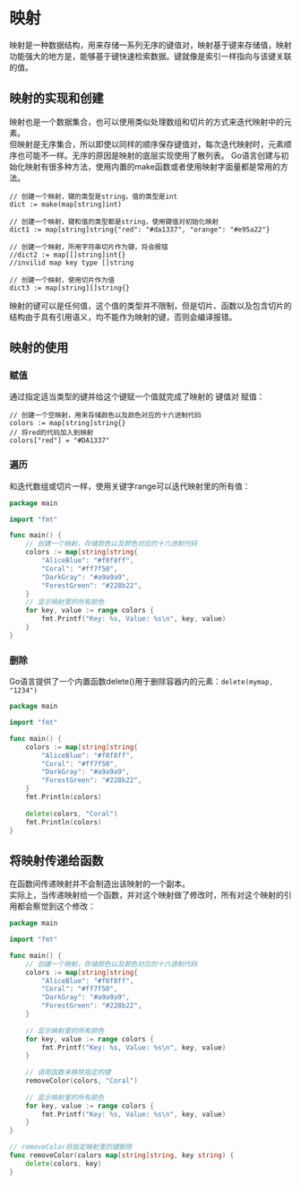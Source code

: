 # 映射

映射是一种数据结构，用来存储一系列无序的键值对，映射基于键来存储值，映射功能强大的地方是，能够基于键快速检索数据。键就像是索引一样指向与该键关联的值。


## 映射的实现和创建

映射也是一个数据集合，也可以使用类似处理数组和切片的方式来迭代映射中的元素。  
但映射是无序集合，所以即使以同样的顺序保存键值对，每次迭代映射时，元素顺序也可能不一样。无序的原因是映射的底层实现使用了散列表。
Go语言创建与初始化映射有很多种方法，使用内置的make函数或者使用映射字面量都是常用的方法。
```
// 创建一个映射，键的类型是string，值的类型是int
dict := make(map[string]int)

// 创建一个映射，键和值的类型都是string，使用键值对初始化映射
dict1 := map[string]string{"red": "#da1337", "orange": "#e95a22"}

// 创建一个映射，所用字符串切片作为键，将会报错
//dict2 := map[[]string]int{}
//invilid map key type []string 

// 创建一个映射，使用切片作为值
dict3 := map[string][]string{}
```
映射的键可以是任何值，这个值的类型并不限制，但是切片、函数以及包含切片的结构由于具有引用语义，均不能作为映射的键，否则会编译报错。


## 映射的使用

### 赋值
通过指定适当类型的键并给这个键赋一个值就完成了映射的 键值对 赋值：
```
// 创建一个空映射，用来存储颜色以及颜色对应的十六进制代码
colors := map[string]string{}
// 将red的代码加入到映射
colors["red"] = "#DA1337"
```

### 遍历
和迭代数组或切片一样，使用关键字range可以迭代映射里的所有值：
```go
package main

import "fmt"

func main() {
    // 创建一个映射，存储颜色以及颜色对应的十六进制代码
    colors := map[string]string{
        "AliceBlue": "#f0f8ff",
        "Coral": "#ff7f50",
        "DarkGray": "#a9a9a9",
        "ForestGreen": "#228b22",
    }
    // 显示映射里的所有颜色
    for key, value := range colors {
        fmt.Printf("Key: %s, Value: %s\n", key, value)
    }
}
```

### 删除

Go语言提供了一个内置函数delete()用于删除容器内的元素：`delete(mymap, "1234")`
```go
package main

import "fmt"

func main() {
    colors := map[string]string{
        "AliceBlue": "#f0f8ff",
        "Coral": "#ff7f50",
        "DarkGray": "#a9a9a9",
        "ForestGreen": "#228b22",
    }
    fmt.Println(colors)
    
    delete(colors, "Coral")
    fmt.Println(colors)
}
```


## 将映射传递给函数

在函数间传递映射并不会制造出该映射的一个副本。  
实际上，当传递映射给一个函数，并对这个映射做了修改时，所有对这个映射的引用都会察觉到这个修改：
```go
package main

import "fmt"

func main() {
    // 创建一个映射，存储颜色以及颜色对应的十六进制代码
    colors := map[string]string{
        "AliceBlue": "#f0f8ff",
        "Coral": "#ff7f50",
        "DarkGray": "#a9a9a9",
        "ForestGreen": "#228b22",
    }
    
    // 显示映射里的所有颜色
    for key, value := range colors {
        fmt.Printf("Key: %s, Value: %s\n", key, value)
    }
    
    // 调用函数来移除指定的键
    removeColor(colors, "Coral")
    
    // 显示映射里的所有颜色
    for key, value := range colors {
        fmt.Printf("Key: %s, Value: %s\n", key, value)
    }
}

// removeColor将指定映射里的键删除
func removeColor(colors map[string]string, key string) {
    delete(colors, key)
}
```